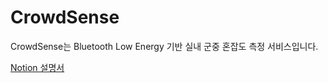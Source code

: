 # CrowdSense

CrowdSense는 Bluetooth Low Energy 기반 실내 군중 혼잡도 측정 서비스입니다.

[Notion 설명서](https://www.notion.so/CrowdSense-224491513994809f9d17cb5f95322ca5)
